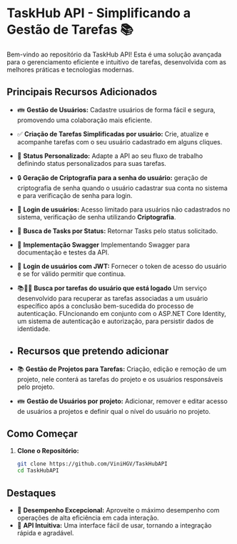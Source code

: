 # TaskHub API - Simplificando a Gestão de Tarefas 📚

Bem-vindo ao repositório da TaskHub API! Esta é uma solução avançada para o gerenciamento eficiente e intuitivo de tarefas, desenvolvida com as melhores práticas e tecnologias modernas.

## Principais Recursos Adicionados

- 👪 **Gestão de Usuários:** Cadastre usuários de forma fácil e segura, promovendo uma colaboração mais eficiente.
- ✅ **Criação de Tarefas Simplificadas por usuário:** Crie, atualize e acompanhe tarefas com o seu usuário cadastrado em alguns cliques.
- 🔄 **Status Personalizado:** Adapte a API ao seu fluxo de trabalho definindo status personalizados para suas tarefas.
- 🔒 **Geração de Criptografia para a senha do usuário:** geração de criptografia de senha quando o usuário cadastrar sua conta no sistema e para verificação de senha para login.
- 🔐 **Login de usuários:** Acesso limitado para usuários não cadastrados no sistema, verificação de senha utilizando **Criptografia**.
- 📕 **Busca de Tasks por Status:** Retornar Tasks pelo status solicitado.
- 📃 **Implementação Swagger** Implementando Swagger para documentação e testes da API.
- 🔐 **Login de usuários com JWT:** Fornecer o token de acesso do usuário e se for válido permitir que continua.
- 📚👮‍♂️ **Busca por tarefas do usuário que está logado** Um serviço desenvolvido para recuperar as tarefas associadas a um usuário específico após a conclusão bem-sucedida do processo de autenticação. FUncionando em conjunto com o ASP.NET Core Identity, um sistema de autenticação e autorização, para persistir dados de identidade.

- ## Recursos que pretendo adicionar

- 📚 **Gestão de Projetos para Tarefas:** Criação, edição e remoção de um projeto, nele conterá as tarefas do projeto e os usuários responsáveis pelo projeto.
- 👪 **Gestão de Usuários por projeto:** Adicionar, remover e editar acesso de usuários a projetos e definir qual o nível do usuário no projeto.

## Como Começar

1. **Clone o Repositório:**
   ```bash
   git clone https://github.com/ViniHGV/TaskHubAPI
   cd TaskHubAPI

## Destaques

 - 🚀 **Desempenho Excepcional:** Aproveite o máximo desempenho com operações de alta eficiência em cada interação.
 - 🎨 **API Intuitiva:** Uma interface fácil de usar, tornando a integração rápida e agradável.

